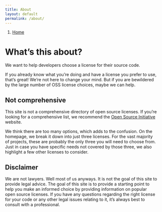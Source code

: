 ```yaml
---
title: About
layout: default
permalink: /about/
---
```


<ol class='breadcrumbs'>
  <li>
    <a href="../../../">Home</a>
  </li>
</ol>

# What&#8217;s this about?

We want to help developers choose a license for their source code.

If you already know what you&#8217;re doing and have a license you prefer to use, that&#8217;s great! We&#8217;re not here to change your mind. But if you are bewildered by the large number of OSS license choices, maybe we can help.

## Not comprehensive

This site is not a comprehensive directory of open source licenses. If you&#8217;re looking for a comprehensive list, we recommend the <a href="http://opensource.org/licenses/">Open Source Initiative</a> website.

We think there are too many options, which adds to the confusion. On the homepage, we break it down into just three licenses. For the vast majority of projects, these are probably the only three you will need to choose from. Just in case you have specific needs not covered by those three, we also highlight a few other licenses to consider.

## Disclaimer

We are not lawyers. Well most of us anyways. It is not the goal of this site to provide legal advice. The goal of this site is to provide a starting point to help you make an informed choice by providing information on popular open source licenses. If you have any questions regarding the right license for your code or any other legal issues relating to it, it&#8217;s always best to consult with a professional.

